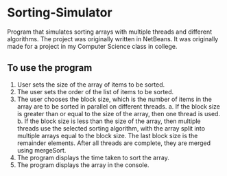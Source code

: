 # Sorting-Simulator
Program that simulates sorting arrays with multiple threads and different algorithms.
The project was originally written in NetBeans. It was originally made for a project in my Computer Science class in college.

## To use the program
1. User sets the size of the array of items to be sorted.
2. The user sets the order of the list of items to be sorted.
3. The user chooses the block size, which is the number of items in the array are to be sorted in parallel on different threads.
  a. If the block size is greater than or equal to the size of the array, then one thread is used.
  b. If the block size is less than the size of the array, then multiple threads use the selected sorting algorithm, with the array split        into multiple arrays equal to the block size. The last block size is the remainder elements. After all threads are complete, they are      merged using mergeSort.
4. The program displays the time taken to sort the array.
5. The program displays the array in the console.
